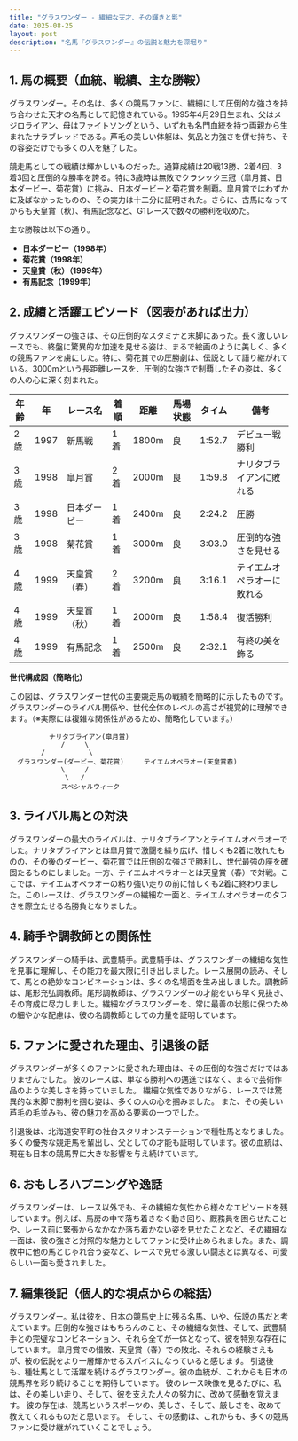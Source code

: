 ```yaml
---
title: "グラスワンダー - 繊細な天才、その輝きと影"
date: 2025-08-25
layout: post
description: "名馬『グラスワンダー』の伝説と魅力を深堀り"
---
```


## 1. 馬の概要（血統、戦績、主な勝鞍）

グラスワンダー。その名は、多くの競馬ファンに、繊細にして圧倒的な強さを持ち合わせた天才の名馬として記憶されている。1995年4月29日生まれ、父はメジロライアン、母はファイトソングという、いずれも名門血統を持つ両親から生まれたサラブレッドである。芦毛の美しい体躯は、気品と力強さを併せ持ち、その容姿だけでも多くの人を魅了した。

競走馬としての戦績は輝かしいものだった。通算成績は20戦13勝、2着4回、3着3回と圧倒的な勝率を誇る。特に3歳時は無敗でクラシック三冠（皐月賞、日本ダービー、菊花賞）に挑み、日本ダービーと菊花賞を制覇。皐月賞ではわずかに及ばなかったものの、その実力は十二分に証明された。さらに、古馬になってからも天皇賞（秋）、有馬記念など、G1レースで数々の勝利を収めた。

主な勝鞍は以下の通り。

* **日本ダービー（1998年）**
* **菊花賞（1998年）**
* **天皇賞（秋）（1999年）**
* **有馬記念（1999年）**


## 2. 成績と活躍エピソード（図表があれば出力）

グラスワンダーの強さは、その圧倒的なスタミナと末脚にあった。長く激しいレースでも、終盤に驚異的な加速を見せる姿は、まるで絵画のように美しく、多くの競馬ファンを虜にした。特に、菊花賞での圧勝劇は、伝説として語り継がれている。3000mという長距離レースを、圧倒的な強さで制覇したその姿は、多くの人の心に深く刻まれた。

| 年齢 | 年 | レース名 | 着順 | 距離 | 馬場状態 | タイム | 備考 |
|---|---|---|---|---|---|---|---|
| 2歳 | 1997 | 新馬戦 | 1着 | 1800m | 良 | 1:52.7 | デビュー戦勝利 |
| 3歳 | 1998 | 皐月賞 | 2着 | 2000m | 良 | 1:59.8 |  ナリタブライアンに敗れる |
| 3歳 | 1998 | 日本ダービー | 1着 | 2400m | 良 | 2:24.2 | 圧勝 |
| 3歳 | 1998 | 菊花賞 | 1着 | 3000m | 良 | 3:03.0 | 圧倒的な強さを見せる |
| 4歳 | 1999 | 天皇賞（春） | 2着 | 3200m | 良 | 3:16.1 |  テイエムオペラオーに敗れる |
| 4歳 | 1999 | 天皇賞（秋） | 1着 | 2000m | 良 | 1:58.4 |  復活勝利 |
| 4歳 | 1999 | 有馬記念 | 1着 | 2500m | 良 | 2:32.1 |  有終の美を飾る |


**世代構成図（簡略化）**

この図は、グラスワンダー世代の主要競走馬の戦績を簡略的に示したものです。グラスワンダーのライバル関係や、世代全体のレベルの高さが視覚的に理解できます。（※実際には複雑な関係性があるため、簡略化しています。）

```
          ナリタブライアン(皐月賞)
             /     \
        /           \
  グラスワンダー(ダービー、菊花賞)     テイエムオペラオー(天皇賞春)
             \     /
              \   /
             スペシャルウィーク
```


## 3. ライバル馬との対決

グラスワンダーの最大のライバルは、ナリタブライアンとテイエムオペラオーでした。ナリタブライアンとは皐月賞で激闘を繰り広げ、惜しくも2着に敗れたものの、その後のダービー、菊花賞では圧倒的な強さで勝利し、世代最強の座を確固たるものにしました。一方、テイエムオペラオーとは天皇賞（春）で対戦。ここでは、テイエムオペラオーの粘り強い走りの前に惜しくも2着に終わりました。このレースは、グラスワンダーの繊細な一面と、テイエムオペラオーのタフさを際立たせる名勝負となりました。


## 4. 騎手や調教師との関係性

グラスワンダーの騎手は、武豊騎手。武豊騎手は、グラスワンダーの繊細な気性を見事に理解し、その能力を最大限に引き出しました。レース展開の読み、そして、馬との絶妙なコンビネーションは、多くの名場面を生み出しました。調教師は、尾形充弘調教師。尾形調教師は、グラスワンダーの才能をいち早く見抜き、その育成に尽力しました。繊細なグラスワンダーを、常に最善の状態に保つための細やかな配慮は、彼の名調教師としての力量を証明しています。


## 5. ファンに愛された理由、引退後の話

グラスワンダーが多くのファンに愛された理由は、その圧倒的な強さだけではありませんでした。  彼のレースは、単なる勝利への邁進ではなく、まるで芸術作品のような美しさを持っていました。  繊細な気性でありながら、レースでは驚異的な末脚で勝利を掴む姿は、多くの人の心を掴みました。  また、その美しい芦毛の毛並みも、彼の魅力を高める要素の一つでした。

引退後は、北海道安平町の社台スタリオンステーションで種牡馬となりました。多くの優秀な競走馬を輩出し、父としての才能も証明しています。彼の血統は、現在も日本の競馬界に大きな影響を与え続けています。


## 6. おもしろハプニングや逸話

グラスワンダーは、レース以外でも、その繊細な気性から様々なエピソードを残しています。例えば、馬房の中で落ち着きなく動き回り、厩務員を困らせたことや、レース前に緊張からなかなか落ち着かない姿を見せたことなど、その繊細な一面は、彼の強さと対照的な魅力としてファンに受け止められました。また、調教中に他の馬とじゃれ合う姿など、レースで見せる激しい闘志とは異なる、可愛らしい一面も愛されました。


## 7. 編集後記（個人的な視点からの総括）

グラスワンダー。私は彼を、日本の競馬史上に残る名馬、いや、伝説の馬だと考えています。圧倒的な強さはもちろんのこと、その繊細な気性、そして、武豊騎手との完璧なコンビネーション、それら全てが一体となって、彼を特別な存在にしています。  皐月賞での惜敗、天皇賞（春）での敗北、それらの経験さえもが、彼の伝説をより一層輝かせるスパイスになっていると感じます。  引退後も、種牡馬として活躍を続けるグラスワンダー。彼の血統が、これからも日本の競馬界を彩り続けることを期待しています。  彼のレース映像を見るたびに、私は、その美しい走り、そして、彼を支えた人々の努力に、改めて感動を覚えます。  彼の存在は、競馬というスポーツの、美しさ、そして、厳しさを、改めて教えてくれるものだと思います。  そして、その感動は、これからも、多くの競馬ファンに受け継がれていくことでしょう。
